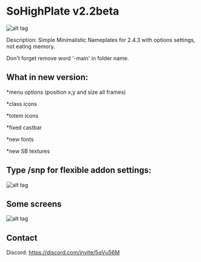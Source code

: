 # SoHighPlate v2.2beta
![alt tag](https://i.imgur.com/fmqx9Qp.png)

Description: Simple Minimalistic Nameplates for 2.4.3 with options settings, not eating memory.

Don't forget remove word '-main' in folder name.

## What in new version:

  *menu options (position x,y and size all frames)

  *class icons

  *totem icons
  
  *fixed castbar

  *new fonts

  *new SB textures

## Type /snp for flexible addon settings:

![alt tag](https://i.imgur.com/kzXUFjv.png)

## Some screens

![alt tag](https://i.imgur.com/M5rYUZv.png)

## Contact
Discord: https://discord.com/invite/5qVu56M
